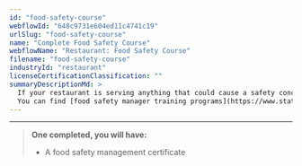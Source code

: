 ```yaml
---
id: "food-safety-course"
webflowId: "648c9731e604ed11c4741c19"
urlSlug: "food-safety-course"
name: "Complete Food Safety Course"
webflowName: "Restaurant: Food Safety Course"
filename: "food-safety-course"
industryId: "restaurant"
licenseCertificationClassification: ""
summaryDescriptionMd: >
  If your restaurant is serving anything that could cause a safety concern, such as raw food, you must complete food safety management certification training with your local government's department of health.
  You can find [food safety manager training programs](https://www.state.nj.us/health/ceohs/documents/food-drug-safety/fmc_reminder_letter.pdf) on the State of New Jersey's website.
---
```


---

> **One completed, you will have:**
>
> - A food safety management certificate
